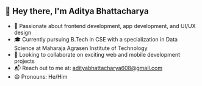 ## 👋 Hey there, I'm Aditya Bhattacharya

- 🎨 Passionate about frontend development, app development, and UI/UX design  
- 🎓 Currently pursuing B.Tech in CSE with a specialization in Data Science at Maharaja Agrasen Institute of Technology  
- 🤝 Looking to collaborate on exciting web and mobile development projects  
- 📬 Reach out to me at: adityabhattacharya608@gmail.com  
- 😄 Pronouns: He/Him



<!---
Aaadddiii6/Aaadddiii6 is a ✨ special ✨ repository because its `README.md` (this file) appears on your GitHub profile.
You can click the Preview link to take a look at your changes.
--->
